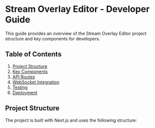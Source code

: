 # Stream Overlay Editor - Developer Guide

This guide provides an overview of the Stream Overlay Editor project structure and key components for developers.

## Table of Contents

1. [Project Structure](#project-structure)
2. [Key Components](#key-components)
3. [API Routes](#api-routes)
4. [WebSocket Integration](#websocket-integration)
5. [Testing](#testing)
6. [Deployment](#deployment)

## Project Structure

The project is built with Next.js and uses the following structure:

